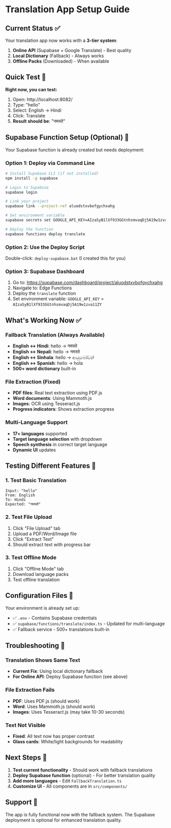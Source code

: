 # Translation App Setup Guide

## Current Status ✅
Your translation app now works with a **3-tier system**:

1. **Online API** (Supabase + Google Translate) - Best quality
2. **Local Dictionary** (Fallback) - Always works
3. **Offline Packs** (Downloaded) - When available

## Quick Test 🚀

**Right now, you can test:**
1. Open: http://localhost:8082/
2. Type: "hello" 
3. Select: English → Hindi
4. Click: Translate
5. **Result should be**: "नमस्ते"

## Supabase Function Setup (Optional) 🔧

Your Supabase function is already created but needs deployment:

### Option 1: Deploy via Command Line
```bash
# Install Supabase CLI (if not installed)
npm install -g supabase

# Login to Supabase
supabase login

# Link your project
supabase link --project-ref aluodstxvbofgychxahg

# Set environment variable
supabase secrets set GOOGLE_API_KEY=AIzaSyB1lXf933GGtnhsmvaqDj5A19w1zva11ZY

# Deploy the function
supabase functions deploy translate
```

### Option 2: Use the Deploy Script
Double-click: `deploy-supabase.bat` (I created this for you)

### Option 3: Supabase Dashboard
1. Go to: https://supabase.com/dashboard/project/aluodstxvbofgychxahg
2. Navigate to: Edge Functions
3. Deploy the `translate` function
4. Set environment variable: `GOOGLE_API_KEY` = `AIzaSyB1lXf933GGtnhsmvaqDj5A19w1zva11ZY`

## What's Working Now ✅

### Fallback Translation (Always Available)
- **English ↔ Hindi**: hello → नमस्ते
- **English ↔ Nepali**: hello → नमस्ते  
- **English ↔ Sinhala**: hello → ආයුබෝවන්
- **English ↔ Spanish**: hello → hola
- **500+ word dictionary** built-in

### File Extraction (Fixed) 
- **PDF files**: Real text extraction using PDF.js
- **Word documents**: Using Mammoth.js  
- **Images**: OCR using Tesseract.js
- **Progress indicators**: Shows extraction progress

### Multi-Language Support
- **17+ languages** supported
- **Target language selection** with dropdown
- **Speech synthesis** in correct target language
- **Dynamic UI** updates

## Testing Different Features 🧪

### 1. Test Basic Translation
```
Input: "hello"
From: English  
To: Hindi
Expected: "नमस्ते"
```

### 2. Test File Upload
1. Click "File Upload" tab
2. Upload a PDF/Word/Image file
3. Click "Extract Text"
4. Should extract text with progress bar

### 3. Test Offline Mode  
1. Click "Offline Mode" tab
2. Download language packs
3. Test offline translation

## Configuration Files 📁

Your environment is already set up:
- ✅ `.env` - Contains Supabase credentials
- ✅ `supabase/functions/translate/index.ts` - Updated for multi-language
- ✅ Fallback service - 500+ translations built-in

## Troubleshooting 🔧

### Translation Shows Same Text
- **Current Fix**: Using local dictionary fallback
- **For Online API**: Deploy Supabase function (see above)

### File Extraction Fails
- **PDF**: Uses PDF.js (should work)
- **Word**: Uses Mammoth.js (should work)  
- **Images**: Uses Tesseract.js (may take 10-30 seconds)

### Text Not Visible
- **Fixed**: All text now has proper contrast
- **Glass cards**: White/light backgrounds for readability

## Next Steps 🚀

1. **Test current functionality** - Should work with fallback translations
2. **Deploy Supabase function** (optional) - For better translation quality
3. **Add more languages** - Edit `FallbackTranslation.ts`
4. **Customize UI** - All components are in `src/components/`

## Support 💬

The app is fully functional now with the fallback system. The Supabase deployment is optional for enhanced translation quality.